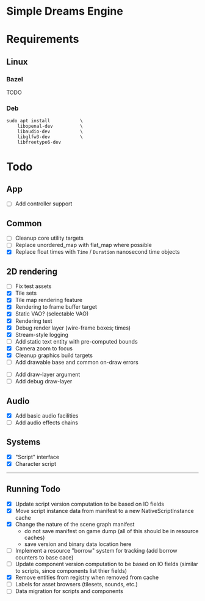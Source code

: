 
# Simple Dreams Engine

# Requirements

## Linux

### Bazel

TODO

### Deb

```
sudo apt install           \
    libopenal-dev          \
    libaudio-dev           \
    libglfw3-dev           \
    libfreetype6-dev
```

# Todo

## App
- [ ] Add controller support

## Common
- [ ] Cleanup core utility targets
- [ ] Replace unordered_map with flat_map where possible
- [x] Replace float times with `Time` / `Duration` nanosecond time objects

## 2D rendering

- [ ] Fix test assets
- [x] Tile sets
- [x] Tile map rendering feature
- [x] Rendering to frame buffer target
- [x] Static VAO? (selectable VAO)
- [x] Rendering text
- [x] Debug render layer (wire-frame boxes; times)
- [x] Stream-style logging
- [ ] Add static text entity with pre-computed bounds
- [x] Camera zoom to focus
- [x] Cleanup graphics build targets
- [ ] Add drawable base and common on-draw errors
+ [ ] Add draw-layer argument
+ [ ] Add debug draw-layer

## Audio
- [x] Add basic audio facilities
- [ ] Add audio effects chains

## Systems

- [x] "Script" interface
- [x] Character script

---

## Running Todo

- [x] Update script version computation to be based on IO fields
- [x] Move script instance data from manifest to a new NativeScriptInstance cache
- [x] Change the nature of the scene graph manifest
    + do not save manifest on game dump (all of this should be in resource caches)
    + save version and binary data location here
- [ ] Implement a resource "borrow" system for tracking (add borrow counters to base cace)
- [ ] Update component version computation to be based on IO fields (similar to scripts, since components list thier fields)
- [x] Remove entities from registry when removed from cache
- [ ] Labels for asset browsers (tilesets, sounds, etc.)
- [ ] Data migration for scripts and components